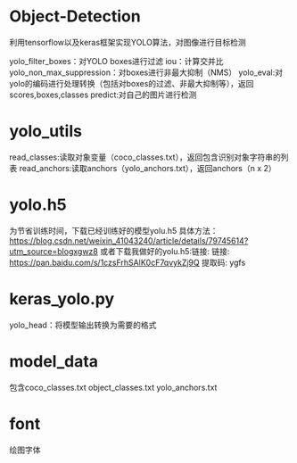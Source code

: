 # Object-Detection
利用tensorflow以及keras框架实现YOLO算法，对图像进行目标检测

yolo_filter_boxes：对YOLO boxes进行过滤
iou：计算交并比
yolo_non_max_suppression：对boxes进行非最大抑制（NMS）
yolo_eval:对yolo的编码进行处理转换（包括对boxes的过滤、非最大抑制等），返回scores,boxes,classes
predict:对自己的图片进行检测
# yolo_utils
read_classes:读取对象变量（coco_classes.txt），返回包含识别对象字符串的列表
read_anchors:读取anchors（yolo_anchors.txt），返回anchors（n x 2）
# yolo.h5
为节省训练时间，下载已经训练好的模型yolu.h5
具体方法：https://blog.csdn.net/weixin_41043240/article/details/79745614?utm_source=blogxgwz8
或者下载我做好的yolu.h5:链接: 链接: https://pan.baidu.com/s/1czsFrhSAlK0cF7qvykZj9Q 提取码: ygfs 
# keras_yolo.py
yolo_head：将模型输出转换为需要的格式
# model_data
包含coco_classes.txt  object_classes.txt  yolo_anchors.txt
# font
绘图字体
